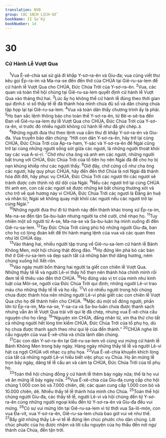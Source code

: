 ```yaml
---
translation: NVB
group: CÁC SÁCH LỊCH-SỬ
bookName: II Sử Ký 
bookNumber: 14
---
```


<div class="title"><h1>30</h1><h3>Cử Hành Lễ Vượt Qua </h3></div>
<span class="verse 2su_30_1"> <sup>1</sup>Vua Ê-xê-chia sai sứ giả đi khắp Y-sơ-ra-ên và Giu-đa; vua cũng viết thư kêu gọi Ép-ra-im và Ma-na-se đến đền thờ của CHÚA tại Giê-ru-sa-lem để cử hành lễ Vượt Qua cho CHÚA, Đức Chúa Trời của Y-sơ-ra-ên. </span>
<span class="verse 2su_30_2"><sup>2</sup>Vua, các quan và toàn thể hội chúng tại Giê-ru-sa-lem quyết định cử hành lễ Vượt Qua vào tháng thứ hai. </span>
<span class="verse 2su_30_3"><sup>3</sup>Lúc ấy họ không thể cử hành lễ đúng theo thời gian qui định<a data-toggle="tooltip" data-placement="bottom" title="Xem Dân 9:1-4">⚓</a> vì số thầy tế lễ đã thánh hóa mình chưa đủ số và dân chúng chưa tập họp lại tại Giê-ru-sa-lem. </span>
<span class="verse 2su_30_4"><sup>4</sup>Vua và toàn dân thấy chương trình ấy là phải. </span>
<span class="verse 2su_30_5"><sup>5</sup>Họ ban sắc lệnh thông báo cho toàn thể Y-sơ-ra-ên, từ Bê-e-sê-ba đến Đan về Giê-ru-sa-lem dự lễ Vượt Qua cho CHÚA, Đức Chúa Trời của Y-sơ-ra-ên, vì trước đó nhiều người không cử hành lễ như đã ghi chép.<a data-toggle="tooltip" data-placement="bottom" title="Dịch theo Tg; ctd: không cử hành lễ thường xuyên">⚓</a><br/></span>
<span class="verse 2su_30_6"> <sup>6</sup>Những người đưa thư theo lệnh vua cầm thư đi khắp Y-sơ-ra-ên và Giu-đa. Vua truyền bảo dân chúng: “Hỡi con dân Y-sơ-ra-ên, hãy trở lại cùng CHÚA, Đức Chúa Trời của Áp-ra-ham, Y-sác và Y-sơ-ra-ên để Ngài cũng trở lại cùng những người sống sót giữa các ngươi, là những người thoát khỏi tay các vua A-si-ri. </span>
<span class="verse 2su_30_7"><sup>7</sup>Chớ như cha ông và anh em các ngươi, những người bất trung với CHÚA, Đức Chúa Trời của tổ tiên họ nên Ngài đã để cho họ bị nạn khủng khiếp như các ngươi thấy. </span>
<span class="verse 2su_30_8"><sup>8</sup>Giờ đây, chớ cứng cổ như cha ông các ngươi, hãy quy phục CHÚA, hãy đến đền thờ Chúa là nơi Ngài đã thánh hóa đời đời, hãy phục vụ CHÚA, Đức Chúa Trời các ngươi thì các ngươi sẽ tránh được cơn thịnh nộ dữ dội của Ngài. </span>
<span class="verse 2su_30_9"><sup>9</sup>Nếu các ngươi trở lại cùng CHÚA thì anh em, con cái các ngươi sẽ được những kẻ bắt chúng thương xót và cho trở về quê hương này vì CHÚA, Đức Chúa Trời các ngươi là Đấng ân huệ và nhân từ; Ngài sẽ không quay mặt khỏi các ngươi nếu các ngươi trở lại cùng Ngài.” <br/></span>
<span class="verse 2su_30_10"> <sup>10</sup>Những người đưa thư đi từ thành này đến thành khác trong xứ Ép-ra-im, Ma-na-se đến tận Sa-bu-luân nhưng người ta chê cười, chế nhạo họ. </span>
<span class="verse 2su_30_11"><sup>11</sup>Tuy nhiên một số người từ A-se, Ma-na-se và Sa-bu-luân hạ mình xuống đi đến Giê-ru-sa-lem. </span>
<span class="verse 2su_30_12"><sup>12</sup>Tay Đức Chúa Trời cũng phù hộ những người Giu-đa, ban cho họ có lòng đoàn kết để thi hành mạng lệnh của vua và các quan theo như lời CHÚA dạy. <br/></span>
<span class="verse 2su_30_13"> <sup>13</sup>Vào tháng hai, nhiều người tập trung về Giê-ru-sa-lem cử hành lễ Bánh Không Men, một hội chúng thật đông đảo. </span>
<span class="verse 2su_30_14"><sup>14</sup>Họ đứng lên phá bỏ các bàn thờ ở Giê-ru-sa-lem và dẹp sạch tất cả những bàn thờ dâng hương, ném chúng xuống hố Xết-rôn. <br/></span>
<span class="verse 2su_30_15"> <sup>15</sup>Vào ngày mười bốn tháng hai người ta giết con chiên lễ Vượt Qua. Những thầy tế lễ và người Lê-vi thấy hổ thẹn nên thánh hóa chính mình rồi đem tế lễ thiêu vào đền thờ CHÚA. </span>
<span class="verse 2su_30_16"><sup>16</sup>Họ đứng vào vị trí của mình như kinh luật của Môi-se, người của Đức Chúa Trời qui định; những người Lê-vi trao máu cho những thầy tế lễ và họ rẩy. </span>
<span class="verse 2su_30_17"><sup>17</sup>Vì có nhiều người trong hội chúng chưa được thánh hóa nên những người Lê-vi phải giết các con chiên lễ Vượt Qua cho họ để thánh hiến cho CHÚA. </span>
<span class="verse 2su_30_18"><sup>18</sup>Mặc dù một số đông người, phần lớn từ Ép-ra-im, Ma-na-se, Y-sa-ca và Sa-bu-luân chưa được thanh sạch nhưng vẫn ăn lễ Vượt Qua trái với qui lệ đã chép, nhưng vua Ê-xê-chia cầu nguyện cho họ rằng: </span>
<span class="verse 2su_30_19"><sup>19</sup>“Nguyện xin CHÚA, đấng nhân từ, xin tha thứ cho tất cả những người hết lòng tìm kiếm CHÚA, Đức Chúa Trời của tổ phụ họ, dù họ chưa được thanh sạch theo như qui lệ của đền thánh.” </span>
<span class="verse 2su_30_20"><sup>20</sup>CHÚA nghe lời cầu nguyện của vua Ê-xê-chia và chữa lành dân chúng. <br/></span>
<span class="verse 2su_30_21"> <sup>21</sup>Các con dân Y-sơ-ra-ên tại Giê-ru-sa-lem vô cùng vui mừng cử hành lễ Bánh Không Men trong bảy ngày. Hàng ngày những thầy tế lễ và người Lê-vi hát ca ngợi CHÚA với nhạc cụ phụ họa. </span>
<span class="verse 2su_30_22"><sup>22</sup>Vua Ê-xê-chia khuyến khích lòng của tất cả những người Lê-vi hiểu biết việc phục vụ Chúa. Họ ăn mừng lễ trọn bảy ngày, dâng tế lễ cầu an và cảm tạ CHÚA, Đức Chúa Trời của tổ phụ họ. <br/></span>
<span class="verse 2su_30_23"> <sup>23</sup>Toàn thể hội chúng đồng ý cử hành lễ thêm bảy ngày nữa; thế là họ vui vẻ ăn mừng lễ bảy ngày nữa. </span>
<span class="verse 2su_30_24"><sup>24</sup>Vua Ê-xê-chia của Giu-đa cung cấp cho hội chúng 1.000 con bò và 7.000 chiên, dê; các quan cung cấp 1.000 con bò và 10.000 chiên, dê. Nhiều thầy tế lễ thánh hóa mình cho Chúa. </span>
<span class="verse 2su_30_25"><sup>25</sup>Toàn thể hội chúng người Giu-đa, các thầy tế lễ, người Lê-vi và hội chúng đến từ Y-sơ-ra-ên cùng những người ngoại kiều đến từ Y-sơ-ra-ên và Giu-đa đều vui mừng. </span>
<span class="verse 2su_30_26"><sup>26</sup>Có sự vui mừng lớn tại Giê-ru-sa-lem vì từ thời vua Sa-lô-môn, con vua Đa-vít, vua Y-sơ-ra-ên, Giê-ru-sa-lem chưa bao giờ vui vẻ như thế. </span>
<span class="verse 2su_30_27"><sup>27</sup>Bấy giờ những thầy Lê-vi tế lễ đứng lên chúc phước cho dân chúng. Lời chúc phước của họ được nhậm và lời cầu nguyện của họ thấu đến nơi ngự thánh của Chúa, đến tận trời. <br/></span>

